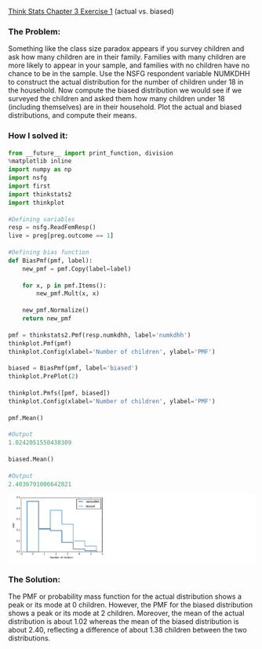 [Think Stats Chapter 3 Exercise 1](http://greenteapress.com/thinkstats2/html/thinkstats2004.html#toc31) (actual vs. biased)

>>
### The Problem:

Something like the class size paradox appears if you survey children and ask
how many children are in their family. Families with many children are more
likely to appear in your sample, and families with no children have no chance
to be in the sample.
Use the NSFG respondent variable NUMKDHH to construct
the actual distribution for the number of children under 18 in the household.
Now compute the biased distribution we would see if we surveyed the children
and asked them how many children under 18 (including themselves) are in
their household.
Plot the actual and biased distributions, and compute their
means.

### How I solved it:

```python
from __future__ import print_function, division
%matplotlib inline
import numpy as np
import nsfg
import first
import thinkstats2
import thinkplot

#Defining variables
resp = nsfg.ReadFemResp()
live = preg[preg.outcome == 1]

#Defining bias function
def BiasPmf(pmf, label):
    new_pmf = pmf.Copy(label=label)

    for x, p in pmf.Items():
        new_pmf.Mult(x, x)
        
    new_pmf.Normalize()
    return new_pmf

pmf = thinkstats2.Pmf(resp.numkdhh, label='numkdhh')
thinkplot.Pmf(pmf)
thinkplot.Config(xlabel='Number of children', ylabel='PMF')

biased = BiasPmf(pmf, label='biased')
thinkplot.PrePlot(2)

thinkplot.Pmfs([pmf, biased])
thinkplot.Config(xlabel='Number of children', ylabel='PMF')

pmf.Mean()

#Output
1.0242051550438309

biased.Mean()

#Output
2.4036791006642821
```
![alt text](https://github.com/andreasorcinelli/dsp/blob/master/img/pmf_biased_actual_.png "biased vs. actual")

### The Solution:

The PMF or probability mass function for the actual distribution shows a peak
or its mode at 0 children. However, the PMF for the biased distribution shows
a peak or its mode at 2 children. Moreover, the mean of the actual distribution
is about 1.02 whereas the mean of the biased distribution is about 2.40,
reflecting a difference of about 1.38 children between the two distributions. 

